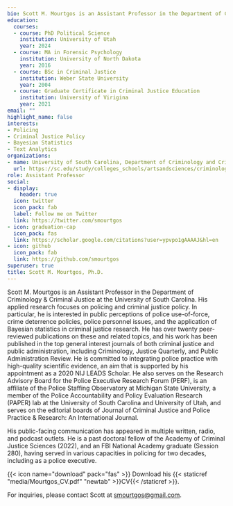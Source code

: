 ```yaml
---
bio: Scott M. Mourtgos is an Assistant Professor in the Department of Criminology & Criminal Justice at the University of South Carolina and a National Institute of Justice LEADS scholar. His research focuses on policing and criminal justice policy, specifically public perceptions of police use-of-force and the criminal justice system, police personnel issues and policy, investigative techniques in sexual assault cases, and crime deterrence.
education:
  courses:
  - course: PhD Political Science
    institution: University of Utah
    year: 2024
  - course: MA in Forensic Psychology
    institution: University of North Dakota
    year: 2016
  - course: BSc in Criminal Justice
    institution: Weber State University
    year: 2004
  - course: Graduate Certificate in Criminal Justice Education
    institution: University of Virigina
    year: 2021
email: ""
highlight_name: false
interests:
- Policing
- Criminal Justice Policy
- Bayesian Statistics
- Text Analytics
organizations:
- name: University of South Carolina, Department of Criminology and Criminal Justice
  url: https://sc.edu/study/colleges_schools/artsandsciences/criminology_and_criminal_justice/
role: Assistant Professor
social:
- display:
    header: true
  icon: twitter
  icon_pack: fab
  label: Follow me on Twitter
  link: https://twitter.com/smourtgos
- icon: graduation-cap
  icon_pack: fas
  link: https://scholar.google.com/citations?user=ypvpo1gAAAAJ&hl=en
- icon: github
  icon_pack: fab
  link: https://github.com/smourtgos
superuser: true
title: Scott M. Mourtgos, Ph.D.
---
```


Scott M. Mourtgos is an Assistant Professor in the Department of Criminology & Criminal Justice at the University of South Carolina. His applied research focuses on policing and criminal justice policy. In particular, he is interested in public perceptions of police use-of-force, crime deterrence policies, police personnel issues, and the application of Bayesian statistics in criminal justice research. He has over twenty peer-reviewed publications on these and related topics, and his work has been published in the top general interest journals of both criminal justice and public administration, including Criminology, Justice Quarterly, and Public Administration Review. He is committed to integrating police practice with high-quality scientific evidence, an aim that is supported by his appointment as a 2020 NIJ LEADS Scholar. He also serves on the Research Advisory Board for the Police Executive Research Forum (PERF), is an affiliate of the Police Staffing Observatory at Michigan State University, a member of the Police Accountability and Policy Evaluation Research (PAPER) lab at the University of South Carolina and University of Utah, and serves on the editorial boards of Journal of Criminal Justice and Police Practice & Research: An International Journal.

His public-facing communication has appeared in multiple written, radio, and podcast outlets. He is a past doctoral fellow of the Academy of Criminal Justice Sciences (2022), and an FBI National Academy graduate (Session 280), having served in various capacities in policing for two decades, including as a police executive.

{{< icon name="download" pack="fas" >}} Download his {{< staticref "media/Mourtgos_CV.pdf" "newtab" >}}CV{{< /staticref >}}.

For inquiries, please contact Scott at <i class="fas fa-envelope"></i>  [smourtgos@gmail.com](mailto:smourtgos@gmail.com).

